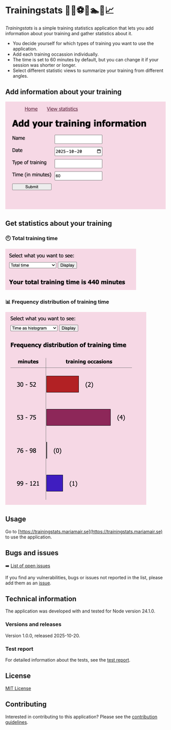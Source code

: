 # Trainingstats 🚴🏀⚽🎾🏊🏃📈 
_Trainingstats_ is a simple training statistics application that lets you add information about your training and gather statistics about it.  

- You decide yourself for which types of training you want to use the application. 
- Add each training occassion individually.
- The time is set to 60 minutes by default, but you can change it if your session was shorter or longer.
- Select different statistic views to summarize your training from different angles. 

## Add information about your training
![Add training information](.readme/img/screenshot-add-training-information.png)

## Get statistics about your training

### 🕙 Total training time
![View total training time](.readme/img/screenshot-view-total-time.png)  

### 📊 Frequency distribution of training time
![View histogram](.readme/img/screenshot-view-histogram.png)

## Usage
Go to [https://trainingstats.mariamair.se](https://trainingstats.mariamair.se) to use the application.

## Bugs and issues
➡️ [List of open issues](https://github.com/mariamair/trainingstats/issues)

If you find any vulnerabilities, bugs or issues not reported in the list, please add them as an [issue](.readme/requestForChange.md).

## Technical information
The application was developed with and tested for Node version 24.1.0.

### Versions and releases
Version 1.0.0, released 2025-10-20.

### Test report
For detailed information about the tests, see the [test report](./test/reports/testreport.md).

## License
[MIT License](LICENSE)

## Contributing
Interested in contributing to this application? Please see the [contribution guidelines](CONTRIBUTING.md).